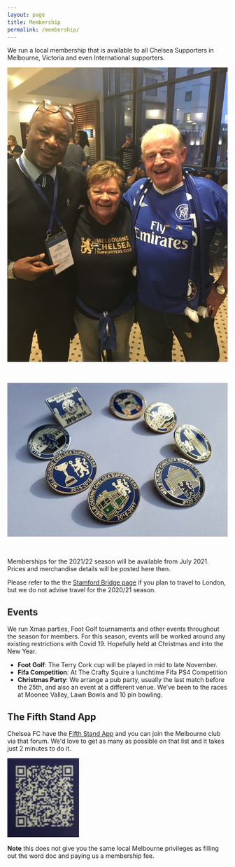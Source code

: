 ```yaml
---
layout: page
title: Membership
permalink: /membership/
---
```

We run a local membership that is available to all Chelsea Supporters in Melbourne, Victoria and even International supporters.

![membership](/assets/membership1.jpg)

<br>

![membershipbadges.jpg](/assets/membershipbadges.jpg)

<br>


Memberships for the 2021/22 season will be available from July 2021.
Prices and merchandise details will be posted here then.


Please refer to the the [Stamford Bridge page](https://www.melbournechelsea.com.au/stamfordbridge/) if you plan to travel to London, but we do not advise travel for the 2020/21 season.


## Events
We run Xmas parties, Foot Golf tournaments and other events throughout the season for members. For this season, events will be worked around any existing restrictions with Covid 19. Hopefully held at Christmas and into the New Year.

- **Foot Golf**: The Terry Cork cup will be played in mid to late November.
- **Fifa Competition**: At The Crafty Squire a lunchtime Fifa PS4 Competition
- **Christmas Party**: We arrange a pub party, usually the last match before the 25th, and also an event at a different venue. We’ve been to the races at Moonee Valley, Lawn Bowls and 10 pin bowling.

## The Fifth Stand App
Chelsea FC have the [Fifth Stand App](https://apps.apple.com/au/app/chelsea-fc-the-5th-stand/id1353142218) and you can join the Melbourne club via that forum. We'd love to get as many as possible on that list and it takes just 2 minutes to do it.

![fifthstandqr](assets/QRCode.jpg)

**Note** this does not give you the same local Melbourne privileges as filling out the word doc and paying us a membership fee.
